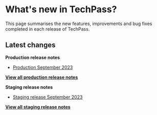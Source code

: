 # What's new in TechPass?

This page summarises the new features, improvements and bug fixes completed in each release of TechPass.

## Latest changes

**Production release notes**
- [Production September 2023](whats-new/production-release-notes?id=september-2023)

 [**View all production release notes**](/whats-new/production-release-notes)


**Staging release notes**
- [Staging release September 2023](whats-new/staging-release-notes?id=september-2023)

 [**View all staging release notes**](/whats-new/staging-release-notes)

